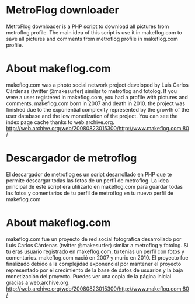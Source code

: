 # MetroFlog downloader

MetroFlog downloader is a PHP script to download all pictures from metroflog profile. The main idea of this script is use it in makeflog.com to save all pictures and comments from metroflog profile in makeflog.com profile. 


# About makeflog.com

makeflog.com was a photo social network project developed by Luis Carlos Cárdenas (twitter @makesurfer) similar to metroflog and fotolog. If you were a user registered in makeflog.com, you had a profile with pictures and comments. makeflog.com born in 2007 and death in 2010. the project was finished due to the exponential complexity represented by the growth of the user database and the low monetization of the project. You can see the index page cache thanks to web.archive.org. http://web.archive.org/web/20080823015300/http://www.makeflog.com:80/


# Descargador de metroflog

El descargador de metroflog es un script desarrollado en PHP que te permite descargar todas las fotos de un perfíl de metroflog. La idea principal de este script era utilizarlo en makeflog.com para guardar todas las fotos y comentarios de tu perfil de metroflog  en tu nuevo perfil de makeflog.com

# About makeflog.com

makeflog.com fue un proyecto de red social fotografica desarrollado por Luis Carlos Cárdenas (twitter @makesurfer) similar a metroflog y fotolog. Si tu eras usuario registrado en makeflog.com, tu tenias un perfil con fotos y comentarios. makeflog.com nació en 2007 y murio en 2010. El proyecto fue finalizado debido a la complejidad exponencial por mantener el proyecto representado por el crecimiento de la base de datos de usuarios y la baja monetización del proyecto. Puedes ver una copia de la página inicial gracias a web.archive.org. http://web.archive.org/web/20080823015300/http://www.makeflog.com:80/
